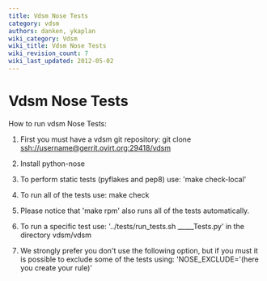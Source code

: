 ```yaml
---
title: Vdsm Nose Tests
category: vdsm
authors: danken, ykaplan
wiki_category: Vdsm
wiki_title: Vdsm Nose Tests
wiki_revision_count: 7
wiki_last_updated: 2012-05-02
---
```


# Vdsm Nose Tests

How to run vdsm Nose Tests:

1. First you must have a vdsm git repository: git clone <ssh://username@gerrit.ovirt.org:29418/vdsm>

2. Install python-nose

3. To perform static tests (pyflakes and pep8) use: 'make check-local'

4. To run all of the tests use: make check

5. Please notice that 'make rpm' also runs all of the tests automatically.

6. To run a specific test use: '../tests/run_tests.sh _____Tests.py' in the directory vdsm/vdsm

7. We strongly prefer you don't use the following option, but if you must it is possible to exclude some of the tests using: 'NOSE_EXCLUDE='(here you create your rule)'
